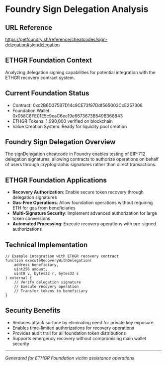 # Foundry Sign Delegation Analysis

## URL Reference
https://getfoundry.sh/reference/cheatcodes/sign-delegation#signdelegation

## ETHGR Foundation Context
Analyzing delegation signing capabilities for potential integration with the ETHGR recovery contract system.

## Current Foundation Status
- Contract: 0xc2B6D375B7D14c9CE73f97Ddf565002CcE257308
- Foundation Wallet: 0x058C8FE01E5c9eaC6ee19e6673673B549B368843
- ETHGR Tokens: 1,990,000 verified on blockchain
- Value Creation System: Ready for liquidity pool creation

## Foundry Sign Delegation Overview
The signDelegation cheatcode in Foundry enables testing of EIP-712 delegation signatures, allowing contracts to authorize operations on behalf of users through cryptographic signatures rather than direct transactions.

## ETHGR Foundation Applications
- **Recovery Authorization**: Enable secure token recovery through delegation signatures
- **Gas-Free Operations**: Allow foundation operations without requiring ETH for gas from beneficiaries  
- **Multi-Signature Security**: Implement advanced authorization for large token conversions
- **Automated Processing**: Execute recovery operations with pre-signed authorizations

## Technical Implementation
```solidity
// Example integration with ETHGR recovery contract
function executeRecoveryWithDelegation(
    address beneficiary,
    uint256 amount,
    uint8 v, bytes32 r, bytes32 s
) external {
    // Verify delegation signature
    // Execute recovery operation
    // Transfer tokens to beneficiary
}
```

## Security Benefits
- Reduces attack surface by eliminating need for private key exposure
- Enables time-limited authorizations for recovery operations
- Provides audit trail for all foundation token distributions
- Supports emergency recovery without compromising main wallet security

---
*Generated for ETHGR Foundation victim assistance operations*